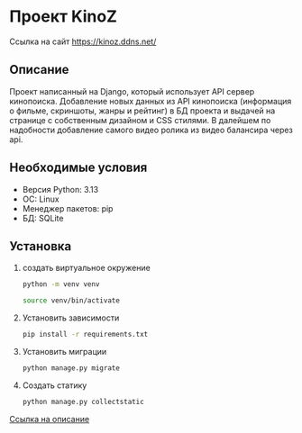 # Проект KinoZ 

Ссылка на сайт https://kinoz.ddns.net/
## Описание
Проект написанный на Django, который использует API сервер кинопоиска. Добавление новых данных из API кинопоиска (информация о фильме, скриншоты, жанры и рейтинг) в БД проекта и выдачей на странице с собственным дизайном и CSS стилями.
В далейшем по надобности добавление самого видео ролика из видео балансира через api.


## Необходимые условия

- Версия Python: 3.13
- ОС: Linux
- Менеджер пакетов: pip
- БД: SQLite

## Установка

1. создать виртуальное окружение
    ```bash 
    python -m venv venv
    ```
    ```bash 
    source venv/bin/activate
    ```
2. Установить зависимости
    ``` bash
    pip install -r requirements.txt
    ```
3. Установить миграции
    ```bash
    python manage.py migrate
    ```
4.  Создать статику 
    ```bash
    python manage.py collectstatic
    ```

[Ссылка на описание](#описание)
